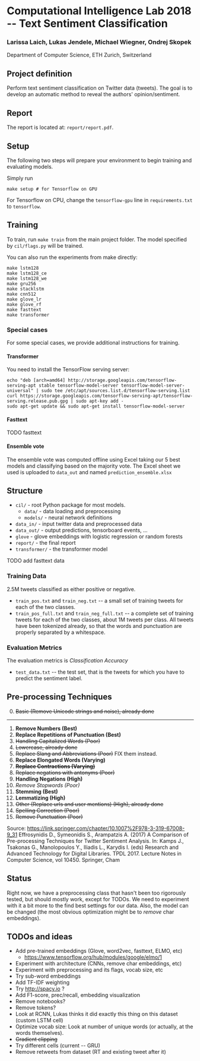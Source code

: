 # Computational Intelligence Lab 2018 -- Text Sentiment Classification
### Larissa Laich, Lukas Jendele, Michael Wiegner, Ondrej Skopek
Department of Computer Science, ETH Zurich, Switzerland

## Project definition

Perform text sentiment classification on Twitter data (tweets). The goal is to develop an automatic method to reveal the authors' opinion/sentiment.

## Report

The report is located at: `report/report.pdf`.

## Setup

The following two steps will prepare your environment to begin training and evaluating models.

Simply run

```
make setup # for Tensorflow on GPU
```

For Tensorflow on CPU, change the `tensorflow-gpu` line in `requirements.txt` to `tensorflow`.

## Training

To train, run `make train` from the main project folder.
The model specified by `cil/flags.py` will be trained.

You can also run the experiments from make directly:

```
make lstm128
make lstm128_ce
make lstm128_we
make gru256
make stacklstm
make cnn512
make glove_lr
make glove_rf
make fasttext
make transformer
```

### Special cases

For some special cases, we provide additional instructions for training.

#### Transformer

You need to install the TensorFlow serving server:

```
echo "deb [arch=amd64] http://storage.googleapis.com/tensorflow-serving-apt stable tensorflow-model-server tensorflow-model-server-universal" | sudo tee /etc/apt/sources.list.d/tensorflow-serving.list
curl https://storage.googleapis.com/tensorflow-serving-apt/tensorflow-serving.release.pub.gpg | sudo apt-key add -
sudo apt-get update && sudo apt-get install tensorflow-model-server
```

#### Fasttext

TODO fasttext

#### Ensemble vote

The ensemble vote was computed offline using Excel taking our 5 best models and classifying based on the majority vote. 
The Excel sheet we used is uploaded to `data_out` and named `prediction_ensemble.xlsx`



## Structure

* `cil/` - root Python package for most models.
    * `data/` - data loading and preprocessing
    * `models/` - neural network definitions
* `data_in/` - input twitter data and preprocessed data
* `data_out/` - output predictions, tensorboard events, ...
* `glove` - glove embeddings with logistic regression or random forests
* `report/` - the final report
* `transformer/` - the transformer model

TODO add fasttext data


### Training Data
2.5M tweets classified as either positive or negative.
* `train_pos.txt` and `train_neg.txt` -- a small set of training tweets for each of the two classes.
* `train_pos_full.txt` and `train_neg_full.txt` -- a complete set of training tweets for each of the two classes, about 1M tweets per class.
All tweets have been tokenized already, so that the words and punctuation are properly separated by a whitespace.

 
### Evaluation Metrics
The evaluation metrics is *Classification Accuracy*
* `test_data.txt` -- the test set, that is the tweets for which you have to predict the sentiment label.


## Pre-processing Techniques


0.	~~Basic (Remove Unicode strings and noise), already done~~

---

1.	**Remove Numbers (Best)**
2.	**Replace Repetitions of Punctuation (Best)**
3.	~~Handling Capitalized Words (Poor)~~
4.	~~Lowercase, already done~~
5.	~~Replace Slang and Abbreviations (Poor)~~ FIX them instead.
6.	**Replace Elongated Words (Varying)**
7.	~~**Replace Contractions (Varying)**~~
8.	~~Replace negations with antonyms (Poor)~~
9.	**Handling Negations (High)**
10.	*Remove Stopwords (Poor)*
11.	**Stemming (Best)**
12.	**Lemmatizing (High)**
13.	~~Other (Replace urls and user mentions) (High), already done~~
14.	~~Spelling Correction (Poor)~~
15.	~~Remove Punctuation (Poor)~~


Source: https://link.springer.com/chapter/10.1007%2F978-3-319-67008-9_31 Effrosynidis D., Symeonidis S., Arampatzis A. (2017) A Comparison of Pre-processing Techniques for Twitter Sentiment Analysis. In: Kamps J., Tsakonas G., Manolopoulos Y., Iliadis L., Karydis I. (eds) Research and Advanced Technology for Digital Libraries. TPDL 2017. Lecture Notes in Computer Science, vol 10450. Springer, Cham

## Status

Right now, we have a preprocessing class that hasn't been too rigorously tested, but should mostly work, except for TODOs.
We need to experiment with it a bit more to the find best settings for our data. Also, the model can be changed (the most obvious optimization might be to *remove* char embeddings).

## TODOs and ideas

* Add pre-trained embeddings (Glove, word2vec, fasttext, ELMO, etc)
  * https://www.tensorflow.org/hub/modules/google/elmo/1
* Experiment with architecture (CNNs, remove char embeddings, etc)
* Experiment with preprocessing and its flags, vocab size, etc
* Try sub-word embeddings
* Add TF-IDF weighting 
* Try http://spacy.io ?
* Add F1-score, prec/recall, embedding visualization
* Remove notebooks?
* Remove <URL> tokens?
* Look at RCNN, Lukas thinks it did exactly this thing on this dataset (custom LSTM cell)
* Optimize vocab size: Look at number of unique words (or actually, at the words themselves).
* ~~Gradient clipping~~
* Try different cells (current -- GRU)
* Remove retweets from dataset (RT and existing tweet after it)
